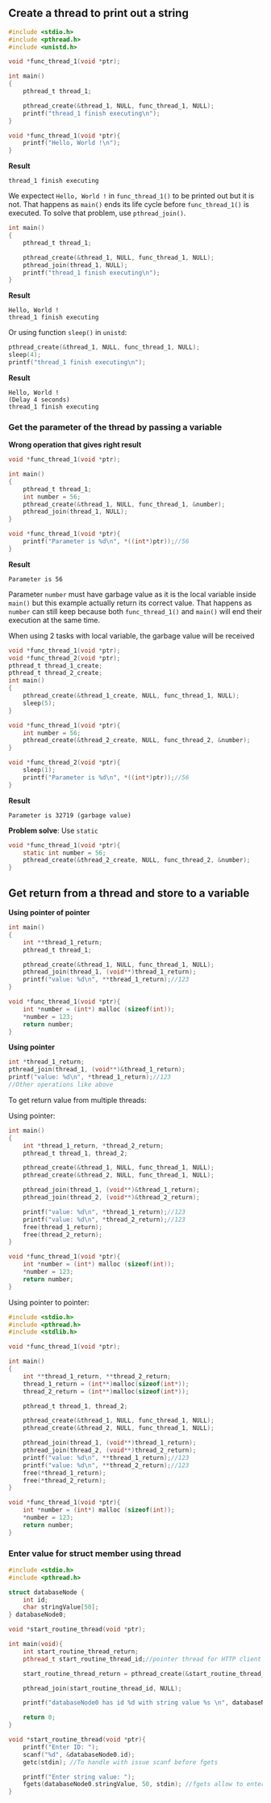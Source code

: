 ## Create a thread to print out a string

```c
#include <stdio.h>
#include <pthread.h>
#include <unistd.h>

void *func_thread_1(void *ptr);

int main()
{  
	pthread_t thread_1;

	pthread_create(&thread_1, NULL, func_thread_1, NULL);
	printf("thread_1 finish executing\n");
}

void *func_thread_1(void *ptr){
	printf("Hello, World !\n");
}
```
**Result**

```
thread_1 finish executing
```

We expectect ``Hello, World !`` in ``func_thread_1()`` to be printed out but it is not. That happens as ``main()`` ends its life cycle before ``func_thread_1()`` is executed. To solve that problem, use ``pthread_join()``.

```c
int main()
{  
	pthread_t thread_1;

	pthread_create(&thread_1, NULL, func_thread_1, NULL);
	pthread_join(thread_1, NULL);
	printf("thread_1 finish executing\n");
}
```

**Result**

```
Hello, World !
thread_1 finish executing
```

Or using function ``sleep()`` in ``unistd``:

```c
pthread_create(&thread_1, NULL, func_thread_1, NULL);
sleep(4);
printf("thread_1 finish executing\n");
```

**Result**

```
Hello, World !
(Delay 4 seconds)
thread_1 finish executing
```

### Get the parameter of the thread by passing a variable

**Wrong operation that gives right result**

```c
void *func_thread_1(void *ptr);

int main()
{  
    pthread_t thread_1;
	int number = 56;
    pthread_create(&thread_1, NULL, func_thread_1, &number);
    pthread_join(thread_1, NULL);
}

void *func_thread_1(void *ptr){
	printf("Parameter is %d\n", *((int*)ptr));//56
}
```

**Result**

```
Parameter is 56
```

Parameter ``number`` must have garbage value as it is the local variable inside ``main()`` but this example actually return its correct value. That happens as ``number`` can still keep because both ``func_thread_1()`` and ``main()`` will end their execution at the same time.

When using 2 tasks with local variable, the garbage value will be received

```c
void *func_thread_1(void *ptr);
void *func_thread_2(void *ptr);
pthread_t thread_1_create;
pthread_t thread_2_create;
int main()
{
	pthread_create(&thread_1_create, NULL, func_thread_1, NULL);
	sleep(5);
}

void *func_thread_1(void *ptr){
	int number = 56;
	pthread_create(&thread_2_create, NULL, func_thread_2, &number);
}

void *func_thread_2(void *ptr){
	sleep(1);
	printf("Parameter is %d\n", *((int*)ptr));//56
}
```
**Result**
```
Parameter is 32719 (garbage value)
```

**Problem solve**: Use ``static``

```c
void *func_thread_1(void *ptr){
	static int number = 56;
	pthread_create(&thread_2_create, NULL, func_thread_2, &number);
}
```

## Get return from a thread and store to a variable

**Using pointer of pointer**

```c
int main()
{  
    int **thread_1_return;
	pthread_t thread_1;

	pthread_create(&thread_1, NULL, func_thread_1, NULL);
	pthread_join(thread_1, (void**)thread_1_return);
    printf("value: %d\n", **thread_1_return);//123
}

void *func_thread_1(void *ptr){
	int *number = (int*) malloc (sizeof(int));
    *number = 123;
	return number;
}
```

**Using pointer**

```c
int *thread_1_return;
pthread_join(thread_1, (void**)&thread_1_return);
printf("value: %d\n", *thread_1_return);//123
//Other operations like above
```

To get return value from multiple threads:

Using pointer:

```c
int main()
{  
    int *thread_1_return, *thread_2_return;
	pthread_t thread_1, thread_2;

	pthread_create(&thread_1, NULL, func_thread_1, NULL);
	pthread_create(&thread_2, NULL, func_thread_1, NULL);

	pthread_join(thread_1, (void**)&thread_1_return);
	pthread_join(thread_2, (void**)&thread_2_return);

    printf("value: %d\n", *thread_1_return);//123
	printf("value: %d\n", *thread_2_return);//123
	free(thread_1_return);
	free(thread_2_return);
}

void *func_thread_1(void *ptr){
	int *number = (int*) malloc (sizeof(int));
    *number = 123;
	return number;
}
```

Using pointer to pointer:

```c
#include <stdio.h>
#include <pthread.h>
#include <stdlib.h>

void *func_thread_1(void *ptr);

int main()
{  
    int **thread_1_return, **thread_2_return;
    thread_1_return = (int**)malloc(sizeof(int*));
    thread_2_return = (int**)malloc(sizeof(int*));

	pthread_t thread_1, thread_2;

	pthread_create(&thread_1, NULL, func_thread_1, NULL);
	pthread_create(&thread_2, NULL, func_thread_1, NULL);

	pthread_join(thread_1, (void**)thread_1_return);
	pthread_join(thread_2, (void**)thread_2_return);
    printf("value: %d\n", **thread_1_return);//123
	printf("value: %d\n", **thread_2_return);//123
	free(*thread_1_return);
	free(*thread_2_return);
}

void *func_thread_1(void *ptr){
	int *number = (int*) malloc (sizeof(int));
    *number = 123;
	return number;
}
```

### Enter value for struct member using thread 

```cpp
#include <stdio.h>
#include <pthread.h>

struct databaseNode {
	int id;
	char stringValue[50];
} databaseNode0;

void *start_routine_thread(void *ptr);

int main(void){
	int start_routine_thread_return;
	pthread_t start_routine_thread_id;//pointer thread for HTTP client

	start_routine_thread_return = pthread_create(&start_routine_thread_id, NULL, start_routine_thread, NULL);//HTTP client thread

	pthread_join(start_routine_thread_id, NULL);

	printf("databaseNode0 has id %d with string value %s \n", databaseNode0.id, databaseNode0.stringValue);

	return 0;
}

void *start_routine_thread(void *ptr){
	printf("Enter ID: ");
	scanf("%d", &databaseNode0.id);
	getc(stdin); //To handle with issue scanf before fgets

	printf("Enter string value: ");
	fgets(databaseNode0.stringValue, 50, stdin); //fgets allow to enter value with space
}
```